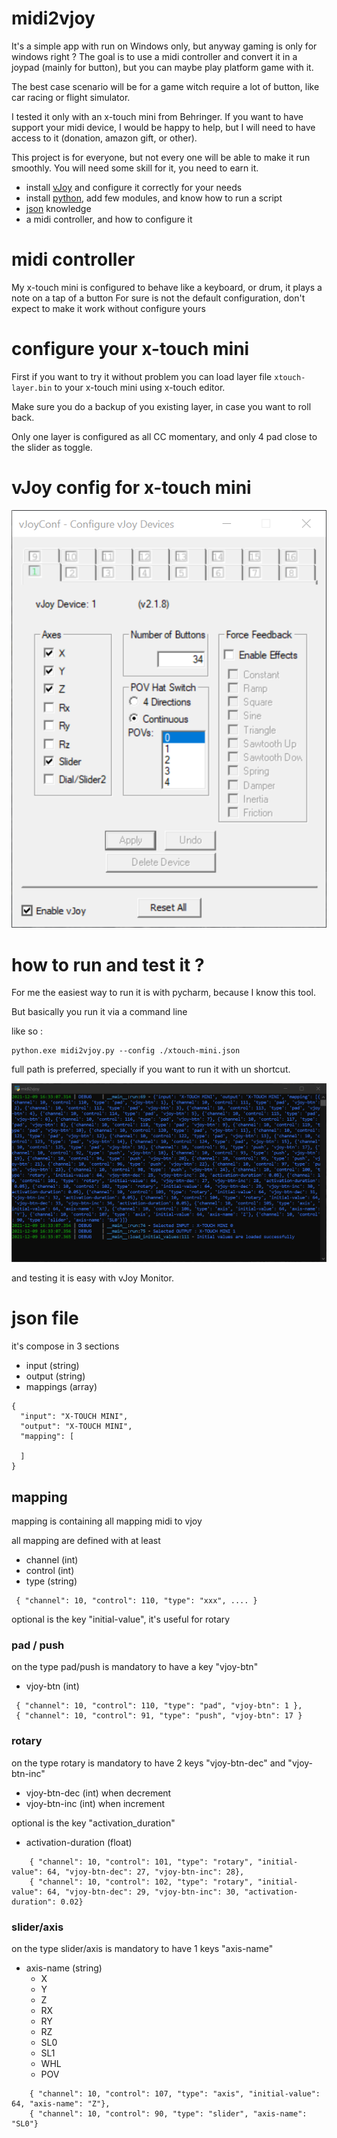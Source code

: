 # midi2vjoy

It's a simple app with run on Windows only, but anyway gaming is only for windows right ?
The goal is to use a midi controller and convert it in a joypad (mainly for button), but you can maybe play platform 
game with it.

The best case scenario will be for a game witch require a lot of button, like car racing or flight simulator.

I tested it only with an x-touch mini from Behringer. If you want to have support your midi device, I would be happy to 
help, but I will need to have access to it (donation, amazon gift, or other).

This project is for everyone, but not every one will be able to make it run smoothly.
You will need some skill for it, you need to earn it.

   - install [vJoy](https://sourceforge.net/projects/vjoystick/) and configure it correctly for your needs
   - install [python](https://www.python.org/), add few modules, and know how to run a script
   - [json](https://www.json.org/) knowledge
   - a midi controller, and how to configure it

# midi controller

My x-touch mini is configured to behave like a keyboard, or drum, it plays a note on a tap of a button
For sure is not the default configuration, don't expect to make it work without configure yours

# configure your x-touch mini

First if you want to try it without problem you can load layer file `xtouch-layer.bin` to your x-touch mini using x-touch editor.

Make sure you do a backup of you existing layer, in case you want to roll back.

Only one layer is configured as all CC momentary, and only 4 pad close to the slider as toggle.

# vJoy config for x-touch mini

![vJoy conf for x-touch mini](./img/vJoy-conf.png)

# how to run and test it ?

For me the easiest way to run it is with pycharm, because I know this tool.

But basically you run it via a command line

like so : 
```
python.exe midi2vjoy.py --config ./xtouch-mini.json
```
full path is preferred, specially if you want to run it with un shortcut.

![Command line](./img/midi2vjoy-command-line.png)

and testing it is easy with vJoy Monitor.

# json file

it's compose in 3 sections

  - input (string) 
  - output (string)
  - mappings (array)

```
{
  "input": "X-TOUCH MINI",
  "output": "X-TOUCH MINI",
  "mapping": [ 
  
  ]
}
```

## mapping

mapping is containing all mapping midi to vjoy

all mapping are defined with at least

  - channel (int)
  - control (int)
  - type (string)

```
 { "channel": 10, "control": 110, "type": "xxx", .... }
```

optional is the key "initial-value", it's useful for rotary

### pad / push 

on the type pad/push is mandatory to have a key "vjoy-btn"

  - vjoy-btn (int)

```
 { "channel": 10, "control": 110, "type": "pad", "vjoy-btn": 1 },
 { "channel": 10, "control": 91, "type": "push", "vjoy-btn": 17 }
```

### rotary

on the type rotary is mandatory to have 2 keys "vjoy-btn-dec" and "vjoy-btn-inc"

  - vjoy-btn-dec (int) when decrement
  - vjoy-btn-inc (int) when increment

optional is the key "activation_duration"
 
 - activation-duration (float) 

```
    { "channel": 10, "control": 101, "type": "rotary", "initial-value": 64, "vjoy-btn-dec": 27, "vjoy-btn-inc": 28},
    { "channel": 10, "control": 102, "type": "rotary", "initial-value": 64, "vjoy-btn-dec": 29, "vjoy-btn-inc": 30, "activation-duration": 0.02}
```

### slider/axis

on the type slider/axis is mandatory to have 1 keys "axis-name"

   - axis-name (string)
     - X
     - Y
     - Z
     - RX
     - RY
     - RZ
     - SL0
     - SL1
     - WHL
     - POV

```
    { "channel": 10, "control": 107, "type": "axis", "initial-value": 64, "axis-name": "Z"},
    { "channel": 10, "control": 90, "type": "slider", "axis-name": "SL0"}
```

